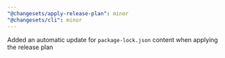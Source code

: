 ```yaml
---
"@changesets/apply-release-plan": minor
"@changesets/cli": minor
---
```


Added an automatic update for `package-lock.json` content when applying the release plan
